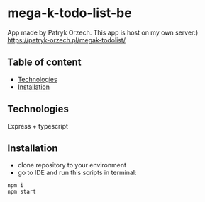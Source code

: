 # mega-k-todo-list-be


App made by Patryk Orzech. This app is host on my own server:) 
https://patryk-orzech.pl/megak-todolist/ 
## Table of content 
* [Technologies](#technologies) 
* [Installation](#installation) 

## Technologies
Express + typescript

## Installation
- clone repository to your environment
- go to IDE and run this scripts in terminal:
```
npm i
npm start
```
